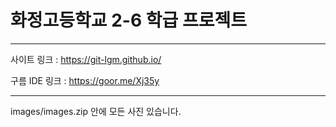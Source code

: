 화정고등학교 2-6 학급 프로젝트
=============
---------------------------------------

사이트 링크 : https://git-lgm.github.io/

구름 IDE 링크 : https://goor.me/Xj35y

---------------------------------------
images/images.zip 안에 모든 사진 있습니다.
